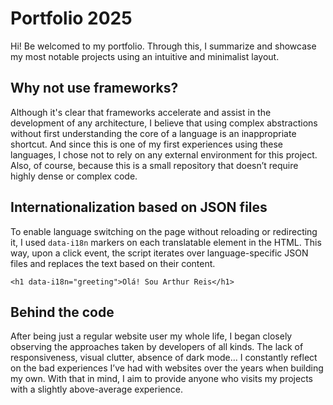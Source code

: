 # Portfolio 2025

Hi! Be welcomed to my portfolio. Through this, I summarize and showcase my most notable projects using an intuitive and minimalist layout.

## Why not use frameworks?

Although it's clear that frameworks accelerate and assist in the development of any architecture, I believe that using complex abstractions without first understanding the core of a language is an inappropriate shortcut. And since this is one of my first experiences using these languages, I chose not to rely on any external environment for this project. Also, of course, because this is a small repository that doesn’t require highly dense or complex code.

## Internationalization based on JSON files

To enable language switching on the page without reloading or redirecting it, I used `data-i18n` markers on each translatable element in the HTML. This way, upon a click event, the script iterates over language-specific JSON files and replaces the text based on their content.

`<h1 data-i18n="greeting">Olá! Sou Arthur Reis</h1>`

## Behind the code

After being just a regular website user my whole life, I began closely observing the approaches taken by developers of all kinds. The lack of responsiveness, visual clutter, absence of dark mode... I constantly reflect on the bad experiences I’ve had with websites over the years when building my own. With that in mind, I aim to provide anyone who visits my projects with a slightly above-average experience.